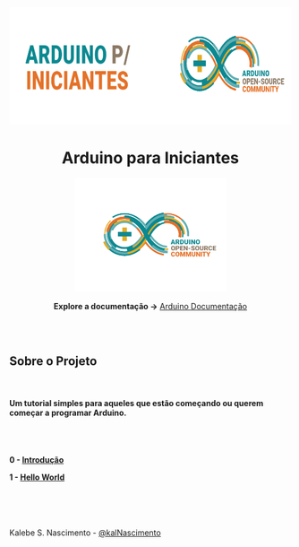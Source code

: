 <p align="center">
<img src="./source/readme/arduino_header.png" width=700   height=210> 
</p>

<h1 align="center"> Arduino para Iniciantes </h1>

<p align="center">
<img src="./source/readme/arduino_logo.png" width=273   height=203> 
</p>



<p align="center"><b>Explore a documentação -></b>
<a href="https://www.arduino.cc/reference/pt/">Arduino Documentação</a>
</p></br></br>

<h2> Sobre o Projeto </h2>
</br>

<h4> Um tutorial simples para aqueles que estão começando ou querem começar a programar <b>Arduino</b>.</h4>
</br></br>

**0 - <a href="./0 - Introdução">Introdução</a>**

**1 - <a href="./1 - Hello World">Hello World</a>**

</br></br></br></br>
Kalebe S. Nascimento - <a href="https://github.com/kalNascimento">@kalNascimento</a>
